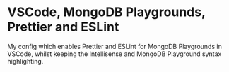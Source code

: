 # VSCode, MongoDB Playgrounds, Prettier and ESLint

My config which enables Prettier and ESLint for MongoDB Playgrounds in VSCode, whilst keeping the Intellisense and MongoDB Playground syntax highlighting.
